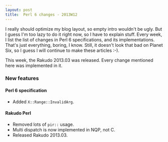 ```yaml
---
layout: post
title:  Perl 6 changes - 2013W12
---
```

I really should optimize my blog layout, so empty intro wouldn't be
ugly. But I guess I'm too lazy to do it right now, so I have to explain
stuff. Every week, I list the list of changes in Perl 6 specifications,
and its implementations. That's just everything, boring, I know. Still,
it doesn't look that bad on Planet Six, so I guess I will continue to
make these articles :-).

This week, the Rakudo 2013.03 was released. Every change mentioned here
was implemented in it.

### New features
#### Perl 6 specification
* Added `X::Range::InvalidArg`.

#### Rakudo Perl
* Removed lots of `pir::` usage.
* Multi dispatch is now implemented in NQP, not C.
* Released Rakudo 2013.03.
